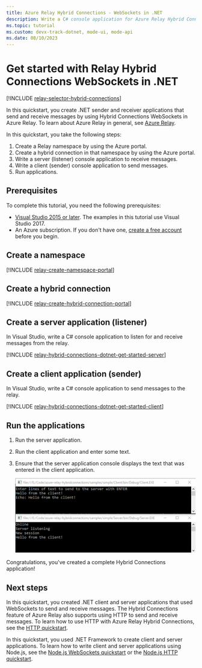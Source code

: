 ```yaml
---
title: Azure Relay Hybrid Connections - WebSockets in .NET
description: Write a C# console application for Azure Relay Hybrid Connections WebSockets.
ms.topic: tutorial
ms.custom: devx-track-dotnet, mode-ui, mode-api
ms.date: 08/10/2023
---
```


# Get started with Relay Hybrid Connections WebSockets in .NET
[!INCLUDE [relay-selector-hybrid-connections](./includes/relay-selector-hybrid-connections.md)]

In this quickstart, you create .NET sender and receiver applications that send and receive messages by using Hybrid Connections WebSockets in Azure Relay. To learn about Azure Relay in general, see [Azure Relay](relay-what-is-it.md). 

In this quickstart, you take the following steps:

1. Create a Relay namespace by using the Azure portal.
2. Create a hybrid connection in that namespace by using the Azure portal.
3. Write a server (listener) console application to receive messages.
4. Write a client (sender) console application to send messages.
5. Run applications. 

## Prerequisites

To complete this tutorial, you need the following prerequisites:

* [Visual Studio 2015 or later](https://www.visualstudio.com). The examples in this tutorial use Visual Studio 2017.
* An Azure subscription. If you don't have one, [create a free account](https://azure.microsoft.com/free/) before you begin.

## Create a namespace
[!INCLUDE [relay-create-namespace-portal](./includes/relay-create-namespace-portal.md)]

## Create a hybrid connection
[!INCLUDE [relay-create-hybrid-connection-portal](./includes/relay-create-hybrid-connection-portal.md)]

## Create a server application (listener)
In Visual Studio, write a C# console application to listen for and receive messages from the relay.

[!INCLUDE [relay-hybrid-connections-dotnet-get-started-server](./includes/relay-hybrid-connections-dotnet-get-started-server.md)]

## Create a client application (sender)
In Visual Studio, write a C# console application to send messages to the relay.

[!INCLUDE [relay-hybrid-connections-dotnet-get-started-client](./includes/relay-hybrid-connections-dotnet-get-started-client.md)]

## Run the applications
1. Run the server application.
2. Run the client application and enter some text.
3. Ensure that the server application console displays the text that was entered in the client application.

    ![Console windows testing both the server and client applications.](./media/relay-hybrid-connections-dotnet-get-started/running-applications.png)

Congratulations, you've created a complete Hybrid Connections application!

## Next steps
In this quickstart, you created .NET client and server applications that used WebSockets to send and receive messages. The Hybrid Connections feature of Azure Relay also supports using HTTP to send and receive messages. To learn how to use HTTP with Azure Relay Hybrid Connections, see the [HTTP quickstart](relay-hybrid-connections-http-requests-dotnet-get-started.md).

In this quickstart, you used .NET Framework to create client and server applications. To learn how to write client and server applications using Node.js, see the [Node.js WebSockets quickstart](relay-hybrid-connections-node-get-started.md) or the [Node.js HTTP quickstart](relay-hybrid-connections-http-requests-dotnet-get-started.md).

